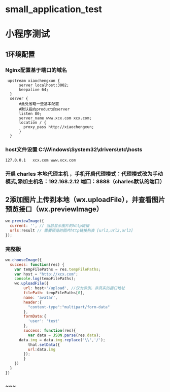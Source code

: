 # small_application_test
# 小程序测试
## 1环境配置
### Nginx配置基于端口的域名
```
 upstream xiaochengxun {
      server localhost:3002;
      keepalive 64;
  }
  server {
      #此处省略一些基本配置
      #默认指向product的server
      listen 80;
      server_name www.xcx.com xcx.com;
      location / {
        proxy_pass http://xiaochengxun;
      }
  }
```
### host文件设置 C:\Windows\System32\drivers\etc\hosts 
```
127.0.0.1   xcx.com www.xcx.com
```
### 开启 charles 本地代理主机 ，手机开启代理模式：代理模式改为手动模式,添加主机名：192.168.2.12 端口：8888（charles默认的端口）
## 2添加图片上传到本地（wx.uploadFile），并查看图片预览接口（wx.previewImage）
```javascript
wx.previewImage({
  current: '', // 当前显示图片的http链接
  urls:result // 需要预览的图片http链接列表 [url1,url2,url3]
});
```
### 完整版
```javascript
wx.chooseImage({
  success: function(res) {
    var tempFilePaths = res.tempFilePaths;
    var host = "http://xcx.com";
    console.log(tempFilePaths);
    wx.uploadFile({
        url: host+'/upload', //仅为示例，非真实的接口地址
        filePath: tempFilePaths[0],
        name: 'avatar',
        header:{
          "content-type":"multipart/form-data"
        },
        formData:{
          'user': 'test'
        },
        success: function(res){
          var data = JSON.parse(res.data);
      data.img = data.img.replace('\\','/');
          that.setData({
          url:data.img
        });
        }
    })
  }
})
```

### ~~~ 


